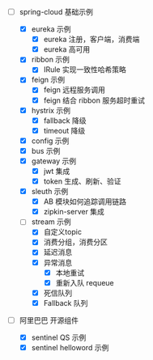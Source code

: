- [ ] spring-cloud 基础示例

    - [x] eureka 示例
        - [x] eureka 注册，客户端，消费端
        - [x] eureka 高可用
    - [x] ribbon 示例
        - [x] IRule 实现一致性哈希策略
    - [x] feign 示例
        - [x] feign 远程服务调用
        - [x] feign 结合 ribbon 服务超时重试
    - [x] hystrix 示例
        - [x] fallback 降级
        - [x] timeout 降级
    - [x] config 示例
    - [x] bus 示例
    - [x] gateway 示例
        - [x] jwt 集成
        - [x] token 生成、刷新、验证
    - [x] sleuth 示例
        - [x] AB 模块如何追踪调用链路
        - [x] zipkin-server 集成
    - [ ] stream 示例
        - [x] 自定义topic
        - [x] 消费分组，消费分区
        - [x] 延迟消息
        - [x] 异常消息
            - [x] 本地重试
            - [x] 重新入队 requeue
        - [x] 死信队列
        - [x] Fallback 队列

- [ ] 阿里巴巴 开源组件
    - [x] sentinel QS 示例
    - [x] sentinel helloword 示例